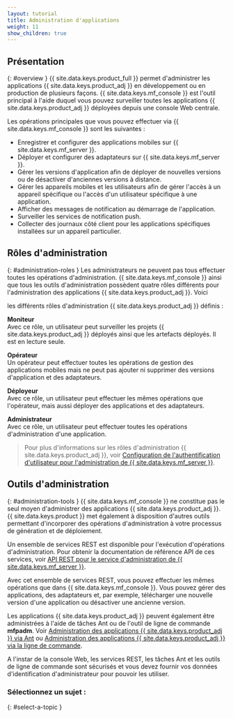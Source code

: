 ```yaml
---
layout: tutorial
title: Administration d'applications
weight: 11
show_children: true
---
```

## Présentation
{: #overview }
{{ site.data.keys.product_full }} permet d'administrer les applications
{{ site.data.keys.product_adj }} en développement ou en production de
plusieurs façons. {{ site.data.keys.mf_console }} est l'outil principal à
l'aide duquel vous pouvez surveiller toutes les applications
{{ site.data.keys.product_adj }} déployées depuis une console Web centrale.

Les opérations principales que vous pouvez effectuer via
{{ site.data.keys.mf_console }} sont les suivantes :

* Enregistrer et configurer des applications mobiles sur {{ site.data.keys.mf_server }}.
* Déployer et configurer des adaptateurs sur {{ site.data.keys.mf_server }}.
* Gérer les versions d'application afin de déployer de nouvelles versions ou de désactiver d'anciennes versions à distance.
* Gérer les appareils mobiles et les utilisateurs afin de gérer l'accès à un appareil spécifique ou l'accès d'un utilisateur
spécifique à une application.
* Afficher des messages de notification au démarrage de l'application.
* Surveiller les services de notification push.
* Collecter des journaux côté client pour les applications spécifiques installées sur un appareil particulier.

## Rôles d'administration
{: #administration-roles }
Les administrateurs ne peuvent pas tous effectuer toutes les opérations d'administration. {{ site.data.keys.mf_console }}
ainsi que tous les outils d'administration possèdent quatre rôles différents pour l'administration des applications
{{ site.data.keys.product_adj }}. Voici 

les différents rôles d'administration {{ site.data.keys.product_adj }} définis :

**Moniteur**  
Avec ce rôle, un utilisateur peut surveiller les projets
{{ site.data.keys.product_adj }} déployés ainsi que les artefacts déployés. Il
est en lecture seule.

**Opérateur**  
Un opérateur peut effectuer toutes les opérations de gestion des applications mobiles mais ne peut pas ajouter ni supprimer des versions d'application
et des adaptateurs.

**Déployeur**  
Avec ce rôle, un utilisateur peut effectuer les mêmes opérations que l'opérateur, mais aussi déployer des applications et des adaptateurs.

**Administrateur**  
Avec ce rôle, un utilisateur peut effectuer toutes les opérations d'administration d'une application.

> Pour plus d'informations sur les rôles d'administration {{ site.data.keys.product_adj }}, voir [Configuration de l'authentification d'utilisateur pour l'administration de {{ site.data.keys.mf_server }}](../installation-configuration/production/server-configuration/#configuring-user-authentication-for-mobilefirst-server-administration).

## Outils d'administration
{: #administration-tools }
{{ site.data.keys.mf_console }} ne constitue pas le seul moyen
d'administrer des applications {{ site.data.keys.product_adj }}. {{ site.data.keys.product }}
met également à disposition d'autres outils permettant d'incorporer des opérations d'administration à votre processus de génération et de déploiement.

Un ensemble de services REST est disponible pour l'exécution d'opérations d'administration. Pour obtenir la documentation de référence API de ces services, voir [API REST pour le service d'administration de {{ site.data.keys.mf_server }}](http://www.ibm.com/support/knowledgecenter/SSHS8R_8.0.0/com.ibm.worklight.apiref.doc/apiref/c_restapi_oview.html#restservicesapi).

Avec cet ensemble de services REST, vous pouvez effectuer les mêmes opérations que dans {{ site.data.keys.mf_console }}. Vous pouvez gérer des applications, des adaptateurs et, par exemple, télécharger une nouvelle version d'une application ou désactiver une ancienne version.

Les applications {{ site.data.keys.product_adj }} peuvent également être administrées à l'aide de tâches Ant ou de l'outil de ligne de commande **mfpadm**. Voir [Administration des applications {{ site.data.keys.product_adj }} via Ant](using-ant) ou [Administration des applications {{ site.data.keys.product_adj }} via la ligne de commande](using-cli).

A l'instar de la console Web, les services REST, les tâches Ant et les outils de ligne de commande sont sécurisés et vous devez fournir vos données
d'identification d'administrateur pour pouvoir les utiliser.

### Sélectionnez un sujet :
{: #select-a-topic }


